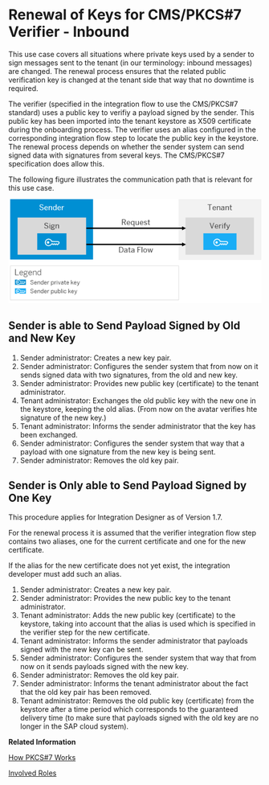<!-- loioc573538de00f484a94a6eb7d640736f7 -->

# Renewal of Keys for CMS/PKCS\#7 Verifier - Inbound

This use case covers all situations where private keys used by a sender to sign messages sent to the tenant \(in our terminology: inbound messages\) are changed. The renewal process ensures that the related public verification key is changed at the tenant side that way that no downtime is required.

The verifier \(specified in the integration flow to use the CMS/PKCS\#7 standard\) uses a public key to verifiy a payload signed by the sender. This public key has been imported into the tenant keystore as X509 certificate during the onboarding process. The verifier uses an alias configured in the corresponding integration flow step to locate the public key in the keystore. The renewal process depends on whether the sender system can send signed data with signatures from several keys. The CMS/PKCS\#7 specification does allow this.

The following figure illustrates the communication path that is relevant for this use case.

 ![](images/SAP_HCI_Security_Renewal_-_PKCS7_Intbound_Verify_ff17e85.png) 



## Sender is able to Send Payload Signed by Old and New Key

1.  Sender administrator: Creates a new key pair.
2.  Sender administrator: Configures the sender system that from now on it sends signed data with two signatures, from the old and new key.
3.  Sender administrator: Provides new public key \(certificate\) to the tenant administrator.
4.  Tenant administrator: Exchanges the old public key with the new one in the keystore, keeping the old alias. \(From now on the avatar verifies hte signature of the new key.\)
5.  Tenant administrator: Informs the sender administrator that the key has been exchanged.
6.  Sender administrator: Configures the sender system that way that a payload with one signature from the new key is being sent.
7.  Sender administrator: Removes the old key pair.



## Sender is Only able to Send Payload Signed by One Key

This procedure applies for Integration Designer as of Version 1.7.

For the renewal process it is assumed that the verifier integration flow step contains two aliases, one for the current certificate and one for the new certificate.

If the alias for the new certificate does not yet exist, the integration developer must add such an alias.

1.  Sender administrator: Creates a new key pair.
2.  Sender administrator: Provides the new public key to the tenant administrator.
3.  Tenant administrator: Adds the new public key \(certificate\) to the keystore, taking into account that the alias is used which is specified in the verifier step for the new certificate.
4.  Tenant administrator: Informs the sender administrator that payloads signed with the new key can be sent.
5.  Sender administrator: Configures the sender system that way that from now on it sends payloads signed with the new key.
6.  Sender administrator: Removes the old key pair.
7.  Sender administrator: Informs the tenant administrator about the fact that the old key pair has been removed.
8.  Tenant administrator: Removes the old public key \(certificate\) from the keystore after a time period which corresponds to the guaranteed delivery time \(to make sure that payloads signed with the old key are no longer in the SAP cloud system\).

**Related Information**  


[How PKCS\#7 Works](how-pkcs-7-works-21325d5.md "You have the option to sign and encrypt message payloads based on PKCS#7/CMS Enveloped Data and Signed Data (PKCS stands for Public Key Cryptography Standards).")

[Involved Roles](involved-roles-3968091.md "The security artifact renewal process requires that different persons perform a sequence of steps in a coordinated way on each side of the communication. The exact sequence depends on the kind of security material which is renewed and on the use case.")

